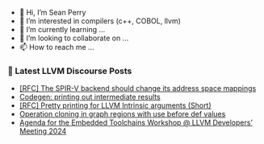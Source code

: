 - 👋 Hi, I’m Sean Perry
- 👀 I’m interested in compilers (c++, COBOL, llvm)
- 🌱 I’m currently learning ...
- 💞️ I’m looking to collaborate on ...
- 📫 How to reach me ...

<!---
s66perry/s66perry is a ✨ special ✨ repository because its `README.md` (this file) appears on your GitHub profile.
You can click the Preview link to take a look at your changes.
--->
### 📕 Latest LLVM Discourse Posts

<!-- DISCOURSE-LLVM:START -->
- [[RFC] The SPIR-V backend should change its address space mappings](https://discourse.llvm.org/t/rfc-the-spir-v-backend-should-change-its-address-space-mappings/82640#post_6)
- [Codegen: printing out intermediate results](https://discourse.llvm.org/t/codegen-printing-out-intermediate-results/82653#post_3)
- [[RFC] Pretty printing for LLVM Intrinsic arguments &lpar;Short&rpar;](https://discourse.llvm.org/t/rfc-pretty-printing-for-llvm-intrinsic-arguments-short/82629#post_4)
- [Operation cloning in graph regions with use before def values](https://discourse.llvm.org/t/operation-cloning-in-graph-regions-with-use-before-def-values/82624#post_3)
- [Agenda for the Embedded Toolchains Workshop @ LLVM Developers’ Meeting 2024](https://discourse.llvm.org/t/agenda-for-the-embedded-toolchains-workshop-llvm-developers-meeting-2024/82656#post_1)
<!-- DISCOURSE-LLVM:END -->
